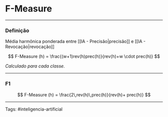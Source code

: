 
# F-Measure

---

### Definição

Média harmônica ponderada entre [[IA - Precisão|precisão]] e [[IA - Revocação|revocação]]

$$
F-Measure (h) = \frac{(w+1)rev(h)prec(h)}{rev(h)+w \cdot prec(h)}
$$

*Calculado para cada classe.*


---

### F1

$$
F-Measure (h) = \frac{2\,rev(h)\,prec(h)}{rev(h)+ prec(h)}
$$


---

Tags: #inteligencia-artificial


